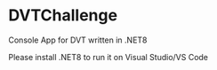 # DVTChallenge

Console App for DVT written in .NET8

Please install .NET8 to run it on Visual Studio/VS Code
